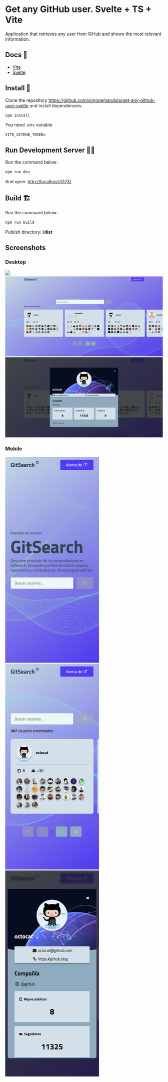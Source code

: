 # Get any GitHub user. Svelte + TS + Vite

Application that retrieves any user from GiHub and shows the most relevant information.

## Docs 📄
- [Vite](https://vitejs.dev/guide/)
- [Svelte](https://svelte.dev/docs/introduction)

## Install 💾
Clone the repository https://github.com/simonemandola/get-any-github-user-svelte and install dependencies:
```bash
npm install
```
You need .env variable

```
VITE_GITHUB_TOKEN=
```

## Run Development Server 🏃‍♂️
Run the command below:
```bash
npm run dev
```

And open: [http://localhost:5173/](http://localhost:5173/)


## Build 🏗️
Run the command below:
```bash
npm run build
```
Publish directory: **/dist**

## Screenshots

### Desktop

![](src/assets/img/screenshots/desktop-1.png)
![](src/assets/img/screenshots/desktop-2.png)
![](src/assets/img/screenshots/desktop-3.png)

### Mobile
<img src="src/assets/img/screenshots/mobile-1.png" width="300"/>
<img src="src/assets/img/screenshots/mobile-2.png" width="300"/>
<img src="src/assets/img/screenshots/mobile-3.png" width="300"/>
